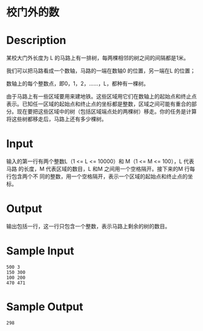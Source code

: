 # 校门外的数

# Description

某校大门外长度为 L 的马路上有一排树，每两棵相邻的树之间的间隔都是1米。

我们可以把马路看成一个数轴，马路的一端在数轴0 的位置，另一端在L 的位置；

数轴上的每个整数点，即0，1，2，……，L，都种有一棵树。

由于马路上有一些区域要用来建地铁。这些区域用它们在数轴上的起始点和终止点表示。已知任一区域的起始点和终止点的坐标都是整数，区域之间可能有重合的部分。现在要把这些区域中的树（包括区域端点处的两棵树）移走。你的任务是计算将这些树都移走后，马路上还有多少棵树。

# Input

输入的第一行有两个整数L（1 <= L <= 10000）和 M（1 <= M <= 100），L 代表马路
的长度，M 代表区域的数目，L 和M 之间用一个空格隔开。接下来的M 行每行包含两个不
同的整数，用一个空格隔开，表示一个区域的起始点和终止点的坐标。

# Output

输出包括一行，这一行只包含一个整数，表示马路上剩余的树的数目。


# Sample Input
```
500 3
150 300
100 200
470 471
```

# Sample Output
```
298
```

